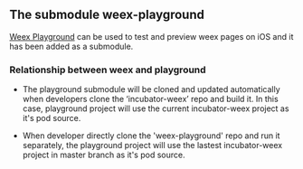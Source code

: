 ## The submodule weex-playground

[Weex Playground](https://github.com/apache/incubator-weex-playground/tree/master/ios) can be used to test and preview weex pages on iOS and it has been added as a submodule.

### Relationship between weex and playground

- The playground submodule will be cloned and updated automatically when developers clone the ‘incubator-weex’ repo and build it. In this case, playground project will use the current incubator-weex project as it's pod source.

- When developer directly clone the 'weex-playground' repo and run it separately, the playground project will use the lastest incubator-weex project in master branch as it's pod source.

  

  